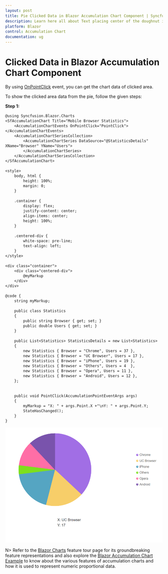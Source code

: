 ```yaml
---
layout: post
title: Pie Clicked Data in Blazor Accumulation Chart Component | Syncfusion
description: Learn here all about Text placing center of the doughnut in Syncfusion Blazor Accumulation Chart component and more.
platform: Blazor
control: Accumulation Chart
documentation: ug
---
```


# Clicked Data in Blazor Accumulation Chart Component

By using [OnPointClick](https://help.syncfusion.com/cr/blazor/Syncfusion.Blazor.Charts.ChartEvents.html#Syncfusion_Blazor_Charts_ChartEvents_OnPointClick) event, you can get the chart data of clicked area.

To show the clicked area data from the pie, follow the given steps:

**Step 1:**

```cshtml
@using Syncfusion.Blazor.Charts
<SfAccumulationChart Title="Mobile Browser Statistics">
    <AccumulationChartEvents OnPointClick="PointClick"></AccumulationChartEvents>
    <AccumulationChartSeriesCollection>
        <AccumulationChartSeries DataSource="@StatisticsDetails" XName="Browser" YName="Users">
        </AccumulationChartSeries>
    </AccumulationChartSeriesCollection>
</SfAccumulationChart>

<style>
    body, html {
        height: 100%;
        margin: 0;
    }

    .container {
        display: flex;
        justify-content: center;
        align-items: center;
        height: 100%;
    }

    .centered-div {
        white-space: pre-line;
        text-align: left;
    }
</style>

<div class="container">
    <div class="centered-div">
        @myMarkup
    </div>
</div>

@code {
    string myMarkup;

    public class Statistics
    {
        public string Browser { get; set; }
        public double Users { get; set; }
    }

    public List<Statistics> StatisticsDetails = new List<Statistics>
    {
        new Statistics { Browser = "Chrome", Users = 37 },
        new Statistics { Browser = "UC Browser", Users = 17 },
        new Statistics { Browser = "iPhone", Users = 19 },
        new Statistics { Browser = "Others", Users = 4  },
        new Statistics { Browser = "Opera", Users = 11 },
        new Statistics { Browser = "Android", Users = 12 },
    };


    public void PointClick(AccumulationPointEventArgs args)
    {
        myMarkup = "X: " + args.Point.X +"\nY: " + args.Point.Y;     
        StateHasChanged();
    }     
}
```
![Blazor Accumulation Chart with Display Clicked Data](../images/blazor-accumulation-chart-pie-clicked-data.png)

N> Refer to the [Blazor Charts](https://www.syncfusion.com/blazor-components/blazor-charts) feature tour page for its groundbreaking feature representations and also explore the [Blazor Accumulation Chart Example](https://blazor.syncfusion.com/demos/chart/pie?theme=bootstrap4) to know about the various features of accumulation charts and how it is used to represent numeric proportional data.
